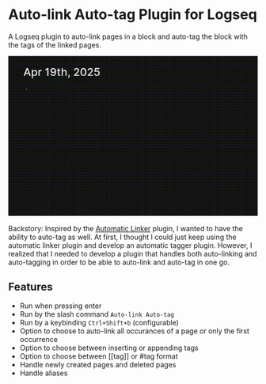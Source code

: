 # Auto-link Auto-tag Plugin for Logseq
A Logseq plugin to auto-link pages in a block and auto-tag the block with the tags of the linked pages.

![Demo](demo.gif)

Backstory: Inspired by the [Automatic Linker](https://github.com/sawhney17/logseq-automatic-linker) plugin, I wanted to have the ability to auto-tag as well. At first, I thought I could just keep using the automatic linker plugin and develop an automatic tagger plugin. However, I realized that I needed to develop a plugin that handles both auto-linking and auto-tagging in order to be able to auto-link and auto-tag in one go.

## Features
- Run when pressing enter
- Run by the slash command `Auto-link Auto-tag`
- Run by a keybinding `Ctrl+Shift+b` (configurable)
- Option to choose to auto-link all occurances of a page or only the first occurrence
- Option to choose between inserting or appending tags
- Option to choose between \[\[tag\]\] or #tag format
- Handle newly created pages and deleted pages
- Handle aliases
